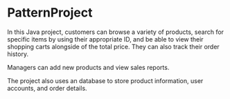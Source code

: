 # PatternProject

In this Java project, customers can browse a variety of products, search for specific items by using their appropriate ID, and be able to view their shopping carts alongside of the total price. They can also track their order history.

Managers can add new products and view sales reports.

The project also uses an database to store product information, user accounts, and order details. 
